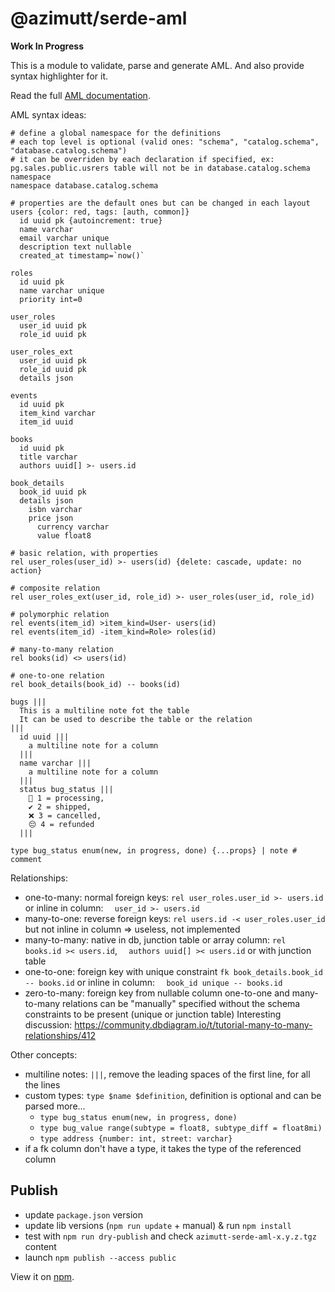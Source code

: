 # @azimutt/serde-aml

**Work In Progress**

This is a module to validate, parse and generate AML. And also provide syntax highlighter for it.

Read the full [AML documentation](./docs/README.md).

AML syntax ideas:
```aml
# define a global namespace for the definitions
# each top level is optional (valid ones: "schema", "catalog.schema", "database.catalog.schema")
# it can be overriden by each declaration if specified, ex: pg.sales.public.usrers table will not be in database.catalog.schema namespace
namespace database.catalog.schema

# properties are the default ones but can be changed in each layout
users {color: red, tags: [auth, common]}
  id uuid pk {autoincrement: true}
  name varchar
  email varchar unique
  description text nullable
  created_at timestamp=`now()`

roles
  id uuid pk
  name varchar unique
  priority int=0

user_roles
  user_id uuid pk
  role_id uuid pk

user_roles_ext
  user_id uuid pk
  role_id uuid pk
  details json

events
  id uuid pk
  item_kind varchar
  item_id uuid

books
  id uuid pk
  title varchar
  authors uuid[] >- users.id

book_details
  book_id uuid pk
  details json
    isbn varchar
    price json
      currency varchar
      value float8

# basic relation, with properties
rel user_roles(user_id) >- users(id) {delete: cascade, update: no action}

# composite relation
rel user_roles_ext(user_id, role_id) >- user_roles(user_id, role_id)

# polymorphic relation
rel events(item_id) >item_kind=User- users(id)
rel events(item_id) -item_kind=Role> roles(id)

# many-to-many relation
rel books(id) <> users(id)

# one-to-one relation
rel book_details(book_id) -- books(id)

bugs |||
  This is a multiline note fot the table
  It can be used to describe the table or the relation
|||
  id uuid |||
    a multiline note for a column
  |||
  name varchar |||
    a multiline note for a column
  |||
  status bug_status |||
    💸 1 = processing, 
    ✔️ 2 = shipped, 
    ❌ 3 = cancelled,
    😔 4 = refunded
  |||

type bug_status enum(new, in progress, done) {...props} | note # comment
```

Relationships:
- one-to-many: normal foreign keys: `rel user_roles.user_id >- users.id` or inline in column: `  user_id >- users.id`
- many-to-one: reverse foreign keys: `rel users.id -< user_roles.user_id` but not inline in column => useless, not implemented
- many-to-many: native in db, junction table or array column: `rel books.id >< users.id`, `  authors uuid[] >< users.id` or with junction table
- one-to-one: foreign key with unique constraint `fk book_details.book_id -- books.id` or inline in column: `  book_id unique -- books.id`
- zero-to-many: foreign key from nullable column
one-to-one and many-to-many relations can be "manually" specified without the schema constraints to be present (unique or junction table)
Interesting discussion: https://community.dbdiagram.io/t/tutorial-many-to-many-relationships/412

Other concepts:
- multiline notes: `|||`, remove the leading spaces of the first line, for all the lines
- custom types: `type $name $definition`, definition is optional and can be parsed more...
  - `type bug_status enum(new, in progress, done)`
  - `type bug_value range(subtype = float8, subtype_diff = float8mi)`
  - `type address {number: int, street: varchar}`
- if a fk column don't have a type, it takes the type of the referenced column

## Publish

- update `package.json` version
- update lib versions (`npm run update` + manual) & run `npm install`
- test with `npm run dry-publish` and check `azimutt-serde-aml-x.y.z.tgz` content
- launch `npm publish --access public`

View it on [npm](https://www.npmjs.com/package/@azimutt/serde-aml).
